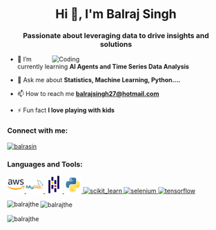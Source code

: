 
<h1 align="center">Hi 👋, I'm Balraj Singh</h1>
<h3 align="center">Passionate about leveraging data to drive insights and solutions</h3>
<img align ="right" alt="Coding" width="400" src= "https://wallpapercave.com/wp/wp3188159.jpg">

- 🌱 I’m currently learning **AI Agents and Time Series Data Analysis**

- 💬 Ask me about **Statistics, Machine Learning, Python....**

- 📫 How to reach me **balrajsingh27@hotmail.com**

- ⚡ Fun fact **I love playing with kids**

<h3 align="left">Connect with me:</h3>
<p align="left">
<a href="https://kaggle.com/balrasin" target="blank"><img align="center" src="https://raw.githubusercontent.com/rahuldkjain/github-profile-readme-generator/master/src/images/icons/Social/kaggle.svg" alt="balrasin" height="30" width="40" /></a>
</p>

<h3 align="left">Languages and Tools:</h3>
<p align="left"> <a href="https://aws.amazon.com" target="_blank" rel="noreferrer"> <img src="https://raw.githubusercontent.com/devicons/devicon/master/icons/amazonwebservices/amazonwebservices-original-wordmark.svg" alt="aws" width="40" height="40"/> </a> <a href="https://www.mysql.com/" target="_blank" rel="noreferrer"> <img src="https://raw.githubusercontent.com/devicons/devicon/master/icons/mysql/mysql-original-wordmark.svg" alt="mysql" width="40" height="40"/> </a> <a href="https://pandas.pydata.org/" target="_blank" rel="noreferrer"> <img src="https://raw.githubusercontent.com/devicons/devicon/2ae2a900d2f041da66e950e4d48052658d850630/icons/pandas/pandas-original.svg" alt="pandas" width="40" height="40"/> </a> <a href="https://www.python.org" target="_blank" rel="noreferrer"> <img src="https://raw.githubusercontent.com/devicons/devicon/master/icons/python/python-original.svg" alt="python" width="40" height="40"/> </a> <a href="https://scikit-learn.org/" target="_blank" rel="noreferrer"> <img src="https://upload.wikimedia.org/wikipedia/commons/0/05/Scikit_learn_logo_small.svg" alt="scikit_learn" width="40" height="40"/> </a> <a href="https://www.selenium.dev" target="_blank" rel="noreferrer"> <img src="https://raw.githubusercontent.com/detain/svg-logos/780f25886640cef088af994181646db2f6b1a3f8/svg/selenium-logo.svg" alt="selenium" width="40" height="40"/> </a> <a href="https://www.tensorflow.org" target="_blank" rel="noreferrer"> <img src="https://www.vectorlogo.zone/logos/tensorflow/tensorflow-icon.svg" alt="tensorflow" width="40" height="40"/> </a> </p>

<p><img align="left" src="https://github-readme-stats.vercel.app/api/top-langs?username=balrajthe&show_icons=true&locale=en&layout=compact" alt="balrajthe" /></p>

<p>&nbsp;<img align="center" src="https://github-readme-stats.vercel.app/api?username=balrajthe&show_icons=true&locale=en" alt="balrajthe" /></p>

<p><img align="center" src="https://github-readme-streak-stats.herokuapp.com/?user=balrajthe&" alt="balrajthe" /></p>
